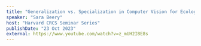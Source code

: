 ```yaml
---
title: "Generalization vs. Specialization in Computer Vision for Ecology"
speaker: "Sara Beery"
host: "Harvard CRCS Seminar Series"
publishDate: "23 Oct 2023"
external: https://www.youtube.com/watch?v=z_mUH2I8E8s
---
```

